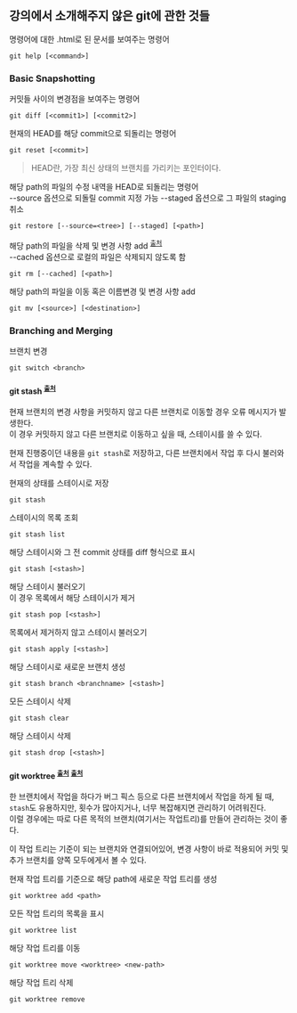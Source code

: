 ## 강의에서 소개해주지 않은 git에 관한 것들 
명령어에 대한 .html로 된 문서를 보여주는 명령어
```
git help [<command>]
```
### Basic Snapshotting
커밋들 사이의 변경점을 보여주는 명령어
```
git diff [<commit1>] [<commit2>]
```
현재의 HEAD를 해당 commit으로 되돌리는 명령어
```
git reset [<commit>]
```
> HEAD란, 가장 최신 상태의 브랜치를 가리키는 포인터이다.  

해당 path의 파일의 수정 내역을 HEAD로 되돌리는 명령어  
--source 옵션으로 되돌릴 commit 지정 가능
--staged 옵션으로 그 파일의 staging 취소
```
git restore [--source=<tree>] [--staged] [<path>]
```
해당 path의 파일을 삭제 및 변경 사항 add  <sup>[출처](https://godtaehee.tistory.com/28)</sup>  
--cached 옵션으로 로컬의 파일은 삭제되지 않도록 함
```
git rm [--cached] [<path>]
```
해당 path의 파일을 이동 혹은 이름변경 및 변경 사항 add
```
git mv [<source>] [<destination>]
```
### Branching and Merging
브랜치 변경
```
git switch <branch>
```
#### git stash <sup>[출처](https://mylko72.gitbooks.io/git/content/_stash.html)</sup>
현재 브랜치의 변경 사항을 커밋하지 않고 다른 브랜치로 이동할 경우 오류 메시지가 발생한다.  
이 경우 커밋하지 않고 다른 브랜치로 이동하고 싶을 때, 스테이시를 쓸 수 있다.  

현재 진행중이던 내용을 `git stash`로 저장하고, 다른 브랜치에서 작업 후 다시 불러와서 작업을 계속할 수 있다.

현재의 상태를 스테이시로 저장
```
git stash
```
스테이시의 목록 조회
```
git stash list
```
해당 스테이시와 그 전 commit 상태를 diff 형식으로 표시
```
git stash [<stash>]
```
해당 스테이시 불러오기  
이 경우 목록에서 해당 스테이시가 제거
```
git stash pop [<stash>]
```
목록에서 제거하지 않고 스테이시 불러오기
```
git stash apply [<stash>]
```
해당 스테이시로 새로운 브랜치 생성
```
git stash branch <branchname> [<stash>]
```
모든 스테이시 삭제
```
git stash clear
```
해당 스테이시 삭제
```
git stash drop [<stash>]
```

#### git worktree <sup>[출처](https://ryanking13.github.io/2021/05/10/git-worktree.html)</sup> <sup>[출처](https://blog.outsider.ne.kr/1588)</sup>
한 브랜치에서 작업을 하다가 버그 픽스 등으로 다른 브랜치에서 작업을 하게 될 때, `stash`도 유용하지만, 횟수가 많아지거나, 너무 복잡해지면 관리하기 어려워진다.  
이럴 경우에는 따로 다른 목적의 브랜치(여기서는 작업트리)를 만들어 관리하는 것이 좋다.  

이 작업 트리는 기준이 되는 브랜치와 연결되어있어, 변경 사항이 바로 적용되어 커밋 및 추가 브랜치를 양쪽 모두에게서 볼 수 있다.

현재 작업 트리를 기준으로 해당 path에 새로운 작업 트리를 생성
```
git worktree add <path>
```
모든 작업 트리의 목록을 표시
```
git worktree list
```
해당 작업 트리를 이동
```
git worktree move <worktree> <new-path>
```
해당 작업 트리 삭제
```
git worktree remove
```
